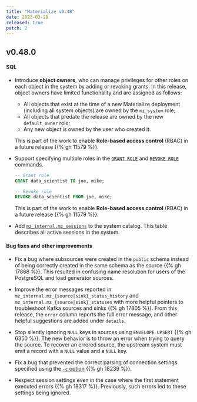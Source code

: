 ```yaml
---
title: "Materialize v0.48"
date: 2023-03-29
released: true
patch: 2
---
```


## v0.48.0

#### SQL

* Introduce **object owners**, who can manage privileges for other roles on
  each object in the system by adding or revoking grants. In this release,
  object owners have limited functionality and are assigned as follows:

  * All objects that exist at the time of a new Materialize deployment
    (including all system objects) are owned by the `mz_system` role;
  * All objects that predate the release are owned by the new `default_owner`
    role;
  * Any new object is owned by the user who created it.

  This is part of the work to enable **Role-based access control** (RBAC) in a
  future release {{% gh 11579 %}}.

* Support specifying multiple roles in the [`GRANT ROLE`](/sql/grant-role) and
  [`REVOKE ROLE`](/sql/revoke-role) commands.

  ```sql
  -- Grant role
  GRANT data_scientist TO joe, mike;

  -- Revoke role
  REVOKE data_scientist FROM joe, mike;
  ```

  This is part of the work to enable **Role-based access control** (RBAC) in a
  future release {{% gh 11579 %}}.

* Add [`mz_internal.mz_sessions`](/sql/system-catalog/mz_internal/#mz_sessions)
  to the system catalog. This table describes all active sessions in the
  system.

#### Bug fixes and other improvements

* Fix a bug where subsources were created in the `public` schema instead of
  being correctly created in the same schema as the source {{% gh 17868 %}}.
  This resulted in confusing name resolution for users of the PostgreSQL and
  load generator sources.

[//]: # "NOTE(morsapaes) The `details` column was introduced in v0.47, but we
missed the release note then and it now fits a little cosier with the change
shipping in v0.48 -— so mentioning it here."

* Improve the error messages reported in `mz_internal.mz_{source|sink}_status_history`
  and `mz_internal.mz_{source|sink}_statuses` with more helpful pointers to
  troubleshoot Kafka sources and sinks {{% gh 17805 %}}. From this release, the
  `error` column reports the full error message, and other helpful suggestions
  are added under `details`.

* Stop silently ignoring `NULL` keys in sources using `ENVELOPE UPSERT` {{% gh 6350 %}}.
  The new behavior is to throw an error when trying to query the source. To
  recover an errored source, the upstream system must emit a record with a `NULL`
  value and a `NULL` key.

* Fix a bug that prevented the correct parsing of connection settings specified
  using the [`-c` option](https://www.postgresql.org/docs/current/app-psql.html)
  {{% gh 18239 %}}.

* Respect session settings even in the case where the first statement executed
  errors {{% gh 18317 %}}. Previously, such errors led to these settings being
  ignored.
